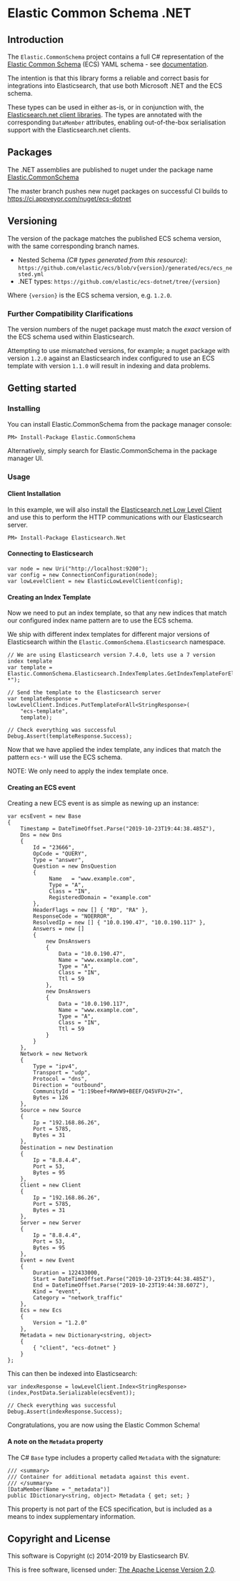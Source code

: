 # Elastic Common Schema .NET

## Introduction

The `Elastic.CommonSchema` project contains a full C# representation of the [Elastic Common Schema](https://github.com/elastic/ecs) (ECS) YAML schema - see [documentation](https://www.elastic.co/guide/en/ecs/current/index.html).

The intention is that this library forms a reliable and correct basis for integrations into Elasticsearch, that use both Microsoft .NET and the ECS schema.

These types can be used in either as-is, or in conjunction with, the [Elasticsearch.net client libraries](https://github.com/elastic/elasticsearch-net). The types are annotated with the corresponding `DataMember` attributes, enabling out-of-the-box serialisation support with the Elasticsearch.net clients.

## Packages

The .NET assemblies are published to nuget under the package name [Elastic.CommonSchema](http://nuget.org/packages/Elastic.CommonSchema)

The master branch pushes new nuget packages on successful CI builds to https://ci.appveyor.com/nuget/ecs-dotnet

## Versioning

The version of the package matches the published ECS schema version, with the same corresponding branch names.

- Nested Schema *(C# types generated from this resource)*: `https://github.com/elastic/ecs/blob/v{version}/generated/ecs/ecs_nested.yml`
- .NET types: `https://github.com/elastic/ecs-dotnet/tree/{version}`

Where `{version}` is the ECS schema version, e.g. `1.2.0`.

### Further Compatibility Clarifications

The version numbers of the nuget package must match the *exact* version of the ECS schema used within Elasticsearch.

Attempting to use mismatched versions, for example; a nuget package with version `1.2.0` against an Elasticsearch index configured to use an ECS template with version `1.1.0` will result in indexing and data problems.

## Getting started

### Installing

You can install Elastic.CommonSchema from the package manager console:

    PM> Install-Package Elastic.CommonSchema

Alternatively, simply search for Elastic.CommonSchema in the package manager UI.

### Usage

#### Client Installation

In this example, we will also install the [Elasticsearch.net Low Level Client](https://github.com/elastic/elasticsearch-net#elasticsearchnet) and use this to perform the HTTP communications with our Elasticsearch server.

    PM> Install-Package Elasticsearch.Net

#### Connecting to Elasticsearch

    var node = new Uri("http://localhost:9200");
    var config = new ConnectionConfiguration(node);
    var lowLevelClient = new ElasticLowLevelClient(config);

#### Creating an Index Template

Now we need to put an index template, so that any new indices that match our configured index name pattern are to use the ECS schema.

We ship with different index templates for different major versions of Elasticsearch within the `Elastic.CommonSchema.Elasticsearch` namespace.

    // We are using Elasticsearch version 7.4.0, lets use a 7 version index template
    var template = Elastic.CommonSchema.Elasticsearch.IndexTemplates.GetIndexTemplateForElasticsearch7("ecs-*");

    // Send the template to the Elasticsearch server
	var templateResponse = lowLevelClient.Indices.PutTemplateForAll<StringResponse>(
		"ecs-template", 
		template);
   
    // Check everything was successful
    Debug.Assert(templateResponse.Success);

Now that we have applied the index template, any indices that match the pattern `ecs-*` will use the ECS schema.

NOTE: We only need to apply the index template once.

#### Creating an ECS event

Creating a new ECS event is as simple as newing up an instance:

    var ecsEvent = new Base
    {
        Timestamp = DateTimeOffset.Parse("2019-10-23T19:44:38.485Z"),
        Dns = new Dns
        {
            Id = "23666",
            OpCode = "QUERY",
            Type = "answer",
            Question = new DnsQuestion
            {
                 Name   = "www.example.com",
                 Type = "A",
                 Class = "IN",
                 RegisteredDomain = "example.com"
            },
            HeaderFlags = new [] { "RD", "RA" },
            ResponseCode = "NOERROR",
            ResolvedIp = new [] { "10.0.190.47", "10.0.190.117" },
            Answers = new []
            {
                new DnsAnswers
                {
                    Data = "10.0.190.47",
                    Name = "www.example.com",
                    Type = "A",
                    Class = "IN",
                    Ttl = 59
                },
                new DnsAnswers
                {
                    Data = "10.0.190.117",
                    Name = "www.example.com",
                    Type = "A",
                    Class = "IN",
                    Ttl = 59
                }
            }
        },
        Network = new Network
        {
            Type = "ipv4",
            Transport = "udp",
            Protocol = "dns",
            Direction = "outbound",
            CommunityId = "1:19beef+RWVW9+BEEF/Q45VFU+2Y=",
            Bytes = 126
        },
        Source = new Source
        {
            Ip = "192.168.86.26",
            Port = 5785,
            Bytes = 31
        },
        Destination = new Destination
        {
            Ip = "8.8.4.4",
            Port = 53,
            Bytes = 95
        },
        Client = new Client
        {
            Ip = "192.168.86.26",
            Port = 5785,
            Bytes = 31
        },
        Server = new Server
        {
            Ip = "8.8.4.4",
            Port = 53,
            Bytes = 95
        },
        Event = new Event
        {
            Duration = 122433000,
            Start = DateTimeOffset.Parse("2019-10-23T19:44:38.485Z"),
            End = DateTimeOffset.Parse("2019-10-23T19:44:38.607Z"),
            Kind = "event",
            Category = "network_traffic"
        },
        Ecs = new Ecs
        {
            Version = "1.2.0"
        },
        Metadata = new Dictionary<string, object>
        {
            { "client", "ecs-dotnet" }
        }
    };

This can then be indexed into Elasticsearch:

    var indexResponse = lowLevelClient.Index<StringResponse>(index,PostData.Serializable(ecsEvent));

    // Check everything was successful
    Debug.Assert(indexResponse.Success);

Congratulations, you are now using the Elastic Common Schema!

#### A note on the `Metadata` property

The C# `Base` type includes a property called `Metadata` with the signature:

    /// <summary>
    /// Container for additional metadata against this event.
    /// </summary>
    [DataMember(Name = "_metadata")]
    public IDictionary<string, object> Metadata { get; set; }

This property is not part of the ECS specification, but is included as a means to index supplementary information.

## Copyright and License

This software is Copyright (c) 2014-2019 by Elasticsearch BV.

This is free software, licensed under: [The Apache License Version 2.0](https://github.com/elastic/ecs-dotnet/blob/master/license.txt).
